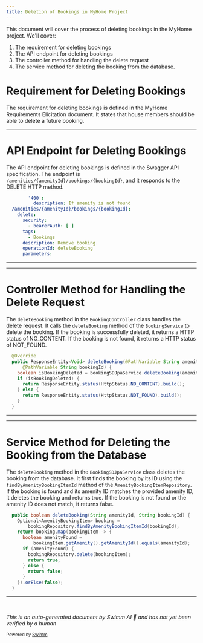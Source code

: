 ```yaml
---
title: Deletion of Bookings in MyHome Project
---
```

This document will cover the process of deleting bookings in the MyHome project. We'll cover:

1. The requirement for deleting bookings
2. The API endpoint for deleting bookings
3. The controller method for handling the delete request
4. The service method for deleting the booking from the database.

# Requirement for Deleting Bookings

The requirement for deleting bookings is defined in the MyHome Requirements Elicitation document. It states that house members should be able to delete a future booking.

<SwmSnippet path="/api/src/main/resources/public/swagger/api.yaml" line="135">

---

# API Endpoint for Deleting Bookings

The API endpoint for deleting bookings is defined in the Swagger API specification. The endpoint is `/amenities/{amenityId}/bookings/{bookingId}`, and it responds to the DELETE HTTP method.

```yaml
        '400':
          description: If amenity is not found
  /amenities/{amenityId}/bookings/{bookingId}:
    delete:
      security:
        - bearerAuth: [ ]
      tags:
        - Bookings
      description: Remove booking
      operationId: deleteBooking
      parameters:
```

---

</SwmSnippet>

<SwmSnippet path="/service/src/main/java/com/myhome/controllers/BookingController.java" line="19">

---

# Controller Method for Handling the Delete Request

The `deleteBooking` method in the `BookingController` class handles the delete request. It calls the `deleteBooking` method of the `BookingService` to delete the booking. If the booking is successfully deleted, it returns a HTTP status of NO_CONTENT. If the booking is not found, it returns a HTTP status of NOT_FOUND.

```java
  @Override
  public ResponseEntity<Void> deleteBooking(@PathVariable String amenityId,
      @PathVariable String bookingId) {
    boolean isBookingDeleted = bookingSDJpaService.deleteBooking(amenityId, bookingId);
    if (isBookingDeleted) {
      return ResponseEntity.status(HttpStatus.NO_CONTENT).build();
    } else {
      return ResponseEntity.status(HttpStatus.NOT_FOUND).build();
    }
  }
```

---

</SwmSnippet>

<SwmSnippet path="/service/src/main/java/com/myhome/services/springdatajpa/BookingSDJpaService.java" line="19">

---

# Service Method for Deleting the Booking from the Database

The `deleteBooking` method in the `BookingSDJpaService` class deletes the booking from the database. It first finds the booking by its ID using the `findByAmenityBookingItemId` method of the `AmenityBookingItemRepository`. If the booking is found and its amenity ID matches the provided amenity ID, it deletes the booking and returns true. If the booking is not found or the amenity ID does not match, it returns false.

```java
  public boolean deleteBooking(String amenityId, String bookingId) {
    Optional<AmenityBookingItem> booking =
        bookingRepository.findByAmenityBookingItemId(bookingId);
    return booking.map(bookingItem -> {
      boolean amenityFound =
          bookingItem.getAmenity().getAmenityId().equals(amenityId);
      if (amenityFound) {
        bookingRepository.delete(bookingItem);
        return true;
      } else {
        return false;
      }
    }).orElse(false);
  }
```

---

</SwmSnippet>

&nbsp;

*This is an auto-generated document by Swimm AI 🌊 and has not yet been verified by a human*

<SwmMeta version="3.0.0" repo-id="Z2l0aHViJTNBJTNBbXlob21lJTNBJTNBc3dpbW1pbw==" repo-name="myhome"><sup>Powered by [Swimm](/)</sup></SwmMeta>
